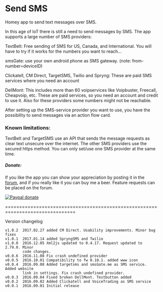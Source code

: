 # Send SMS #

Homey app to send text messages over SMS.

In this age of IoT there is still a need to send messages by SMS. The app
supports a large number of SMS providers:

TextBelt: Free sending of SMS for US, Canada, and International. You will have
          to try if it works for the numbers you want to reach...

smsGate: use your own android phone as SMS gateway. (note: from-number=deviceID)

Clickatell, CM Direct, TargetSMS, Twilio and Spryng:
          These are paid SMS services where you need an account

DellMont: This includes more than 60 voipservices like Voipbuster, Freecall,
          Cheapvoip, etc. These are paid services, so you need an account and
          credit to use it. Also for these providers some numbers might not be
          reachable.

After setting up the SMS-service provider you want to use, you have the
possibility to send messages via an action flow card.

### Known limitations: ###
TextBelt and TargetSMS use an API that sends the message requests as clear text
unsecure over the internet. The other SMS providers use the secured https method.
You can only set/use one SMS provider at the same time.

##### Donate: #####

If you like the app you can show your appreciation by posting it in the [forum],
and if you really like it you can buy me a beer. Feature requests can be placed on
the forum.

[![Paypal donate][pp-donate-image]][pp-donate-link]


===============================================================================

Version changelog
```
v1.0.2  2017.02.27 added CM Direct. Usability improvements. Minor bug fixes
v1.0.1  2017.01.14 added SpryngSMS and Twilio
v1.0.0  2016.12.05 Xml2js updated to 0.4.17. Request updated to 2.79.0. Minor
        code changes.
v0.0.6  2016.11.08 Fix crash undefined provider
v0.0.5  2016.10.01 Compatibility to fw 0.10.1. added www icon
v0.0.4  2016.09.08 Added targetsms and smsGate.me as SMS service. Added website
        link in settings. Fix crash undefined provider.
v0.0.3  2016.09.04 Fixed broken DellMont. Testbutton added
v0.0.2  2016.09.02 Added Clickatell and VoiceTrading as SMS service
v0.0.1  2016.09.01 Initial release
```

[forum]: https://forum.athom.com/discussion/1906
[pp-donate-link]: https://www.paypal.com/cgi-bin/webscr?cmd=_s-xclick&hosted_button_id=ZKU3U2V3P2YJ2
[pp-donate-image]: https://www.paypalobjects.com/en_US/i/btn/btn_donate_SM.gif
